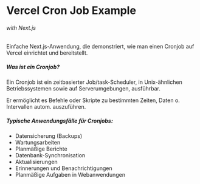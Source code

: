 # Vercel Cron Job Example
###### with Next.js

Einfache Next.js-Anwendung, die demonstriert, wie man einen Cronjob auf Vercel einrichtet und bereitstellt.

##### Was ist ein Cronjob?

Ein Cronjob ist ein zeitbasierter Job/task-Scheduler, in Unix-ähnlichen Betriebssystemen sowie auf Serverumgebungen, ausführbar.  

Er ermöglicht es Befehle oder Skripte zu bestimmten Zeiten, Daten o. Intervallen autom. auszuführen.

##### Typische Anwendungsfälle für Cronjobs:

* Datensicherung (Backups)  
* Wartungsarbeiten
* Planmäßige Berichte
* Datenbank-Synchronisation
* Aktualisierungen
* Erinnerungen und Benachrichtigungen
* Planmäßige Aufgaben in Webanwendungen
